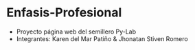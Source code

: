 # Enfasis-Profesional
- Proyecto página web del semillero Py-Lab
- Integrantes: Karen del Mar Patiño & Jhonatan Stiven Romero
